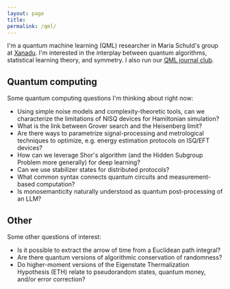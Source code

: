 ```yaml
---
layout: page
title:
permalink: /qml/
---
```


I'm a quantum machine learning (QML) researcher in Maria Schuld's
group at [Xanadu](https://www.xanadu.ai/). I'm interested in the
interplay between quantum algorithms, statistical learning theory, and
symmetry. I also run our [QML journal club](https://heptar.ch/qml-jc).

## Quantum computing

Some quantum computing questions I'm thinking about right now:

- Using simple noise models and complexity-theoretic tools, can we
  characterize the limitations of NISQ devices for Hamiltonian
  simulation?
- What is the link between Grover search and the Heisenberg limit?
- Are there ways to parametrize signal-processing and metrological
  techniques to optimize, e.g. energy estimation protocols on ISQ/EFT devices?
- How can we leverage Shor's algorithm (and the Hidden Subgroup
Problem more generally) for deep learning?
- Can we use stabilizer states for distributed protocols?
- What common syntax connects quantum circuits and
measurement-based computation?
- Is monosemanticity naturally understood as quantum post-processing
  of an LLM?

## Other

Some other questions of interest:

- Is it possible to extract the arrow of time from a Euclidean path
integral?
- Are there quantum versions of algorithmic conservation of
  randomness?
- Do higher-moment versions of the Eigenstate Thermalization
  Hypothesis (ETH) relate to pseudorandom states, quantum money, and/or
  error correction?
